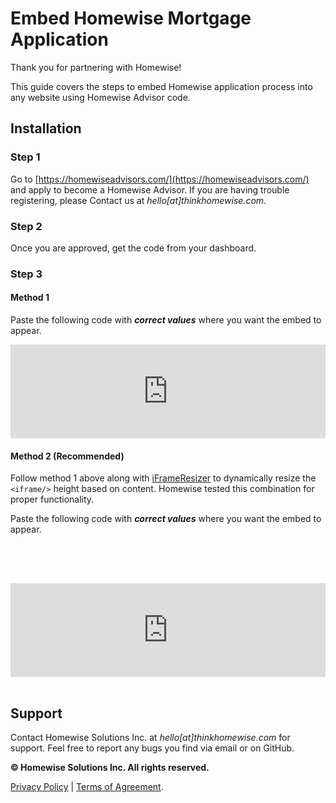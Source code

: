 # Embed Homewise Mortgage Application
Thank you for partnering with Homewise!

This guide covers the steps to embed Homewise application process into any website using Homewise Advisor code.

## Installation

### Step 1
Go to [https://homewiseadvisors.com/](https://homewiseadvisors.com/) and apply to become a Homewise Advisor. 
If you are having trouble registering, please Contact us at *hello[at]thinkhomewise.com*.

### Step 2
Once you are approved, get the code from your dashboard.

### Step 3
#### Method 1
Paste the following code with ***correct values*** where you want the embed to appear.

<pre>
<iframe id="homewise" src="https://my.thinkhomewise.com/advisor/<b>{advisor_code}</b>/embed" frameborder="0" border="0"></iframe>
</pre>

#### Method 2 (Recommended)
Follow method 1 above along with [iFrameResizer](http://davidjbradshaw.github.io/iframe-resizer/) to dynamically resize 
the `<iframe/>` height based on content. Homewise tested this combination for proper functionality.

Paste the following code with ***correct values*** where you want the embed to appear.

<pre>
<script src="<b>https://example.com/path/to/</b>iframeResizer.min.js"></script>
<style>iframe { width: 1px; min-width: 100%; }</style>
<iframe id="homewise" src="https://my.thinkhomewise.com/advisor/<b>{advisor_code}</b>/embed" frameborder="0" border="0"></iframe>
<script>iFrameResize({ heightCalculationMethod: 'max', resizeFrom: 'child' }, '#homewise');</script>
</pre>
   
## Support
Contact Homewise Solutions Inc. at *hello[at]thinkhomewise.com* for support. Feel free to report any bugs you find via 
email or on GitHub.

**© Homewise Solutions Inc. All rights reserved.**

[Privacy Policy](https://thinkhomewise.com/page/privacy) | [Terms of Agreement](https://thinkhomewise.com/page/terms).
